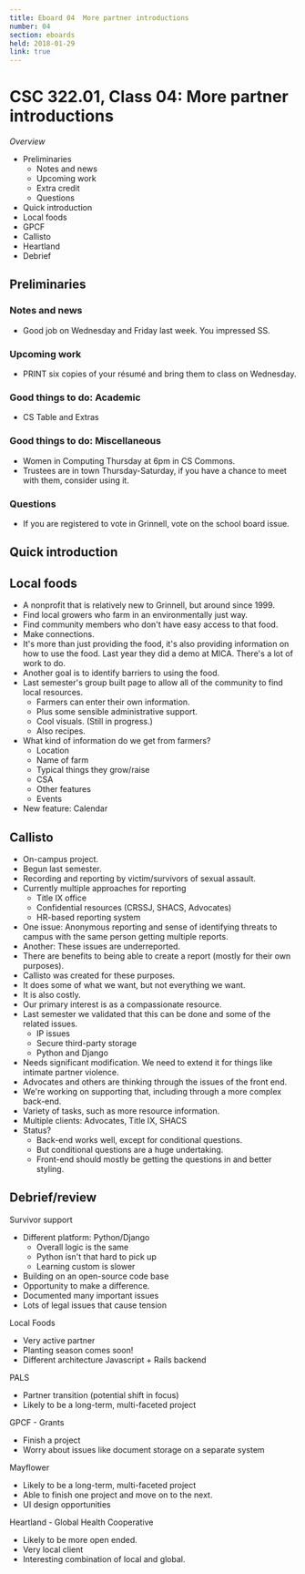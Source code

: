 ```yaml
---
title: Eboard 04  More partner introductions
number: 04
section: eboards
held: 2018-01-29
link: true
---
```

CSC 322.01, Class 04: More partner introductions
================================================

_Overview_

* Preliminaries
    * Notes and news
    * Upcoming work
    * Extra credit
    * Questions
* Quick introduction
* Local foods
* GPCF
* Callisto
* Heartland
* Debrief

Preliminaries
-------------

### Notes and news

* Good job on Wednesday and Friday last week.  You impressed SS.

### Upcoming work

* PRINT six copies of your résumé and bring them to class on Wednesday.

### Good things to do: Academic

* CS Table and Extras

### Good things to do: Miscellaneous

* Women in Computing Thursday at 6pm in CS Commons.
* Trustees are in town Thursday-Saturday, if you have a chance
  to meet with them, consider using it.

### Questions

* If you are registered to vote in Grinnell, vote on the school board issue.

Quick introduction
------------------

Local foods
-----------

* A nonprofit that is relatively new to Grinnell, but around since
  1999.
* Find local growers who farm in an environmentally just way.
* Find community members who don't have easy access to that food.
* Make connections.
* It's more than just providing the food, it's also providing
  information on how to use the food.  Last year they did a demo
  at MICA.  There's a lot of work to do.
* Another goal is to identify barriers to using the food.
* Last semester's group built page to allow all of the community
  to find local resources.
    * Farmers can enter their own information.
    * Plus some sensible administrative support.
    * Cool visuals.  (Still in progress.)
    * Also recipes.
* What kind of information do we get from farmers?
    * Location
    * Name of farm
    * Typical things they grow/raise
    * CSA
    * Other features
    * Events
* New feature: Calendar

Callisto
--------

* On-campus project.
* Begun last semester.
* Recording and reporting by victim/survivors of sexual assault.
* Currently multiple approaches for reporting
    * Title IX office
    * Confidential resources (CRSSJ, SHACS, Advocates)
    * HR-based reporting system
* One issue: Anonymous reporting and sense of identifying threats
  to campus with the same person getting multiple reports.
* Another: These issues are underreported.
* There are benefits to being able to create a report (mostly
  for their own purposes).
* Callisto was created for these purposes.
* It does some of what we want, but not everything we want.
* It is also costly.
* Our primary interest is as a compassionate resource.
* Last semester we validated that this can be done and some of
  the related issues.
    * IP issues
    * Secure third-party storage
    * Python and Django
* Needs significant modification.  We need to extend it for things
  like intimate partner violence.
* Advocates and others are thinking through the issues of the
  front end.
* We're working on supporting that, including through a more 
  complex back-end.
* Variety of tasks, such as more resource information.
* Multiple clients: Advocates, Title IX, SHACS
* Status?
    * Back-end works well, except for conditional questions.
    * But conditional questions are a huge undertaking.
    * Front-end should mostly be getting the questions in and
      better styling.

Debrief/review
--------------

Survivor support

* Different platform: Python/Django
    * Overall logic is the same
    * Python isn't that hard to pick up
    * Learning custom is slower
* Building on an open-source code base
* Opportunity to make a difference.
* Documented many important issues
* Lots of legal issues that cause tension

Local Foods

* Very active partner
* Planting season comes soon!
* Different architecture Javascript + Rails backend

PALS

* Partner transition (potential shift in focus)
* Likely to be a long-term, multi-faceted project

GPCF - Grants

* Finish a project
* Worry about issues like document storage on a separate system

Mayflower

* Likely to be a long-term, multi-faceted project
* Able to finish one project and move on to the next.
* UI design opportunities

Heartland - Global Health Cooperative

* Likely to be more open ended.
* Very local client
* Interesting combination of local and global.

